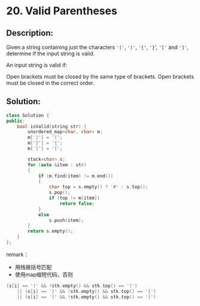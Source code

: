 # 20. Valid Parentheses

## Description:

Given a string containing just the characters `'('`, `')'`, `'{'`, `'}`', `'['` and `']'`, determine if the input string is valid.

An input string is valid if:

Open brackets must be closed by the same type of brackets.
Open brackets must be closed in the correct order.
## Solution:

```c++
class Solution {
public:
    bool isValid(string str) {
        unordered_map<char, char> m;
        m[')'] = '(';
        m['}'] = '{';
        m[']'] = '[';

        stack<char> s;
        for (auto &item : str)
        {
            if (m.find(item) != m.end())
            {
                char top = s.empty() ? '#' : s.top();
                s.pop();
                if (top != m[item])
                    return false;
            }
            else
                s.push(item);
        }
        return s.empty();
    }
};
```

remark：

- 用栈做括号匹配
- 使用map缩短代码，否则

```c++
(s[i] == ')' && !stk.empty() && stk.top() == '(')
    || (s[i] == '}' && !stk.empty() && stk.top() == '{')
    || (s[i] == ']' && !stk.empty() && stk.top() == '[')
```
